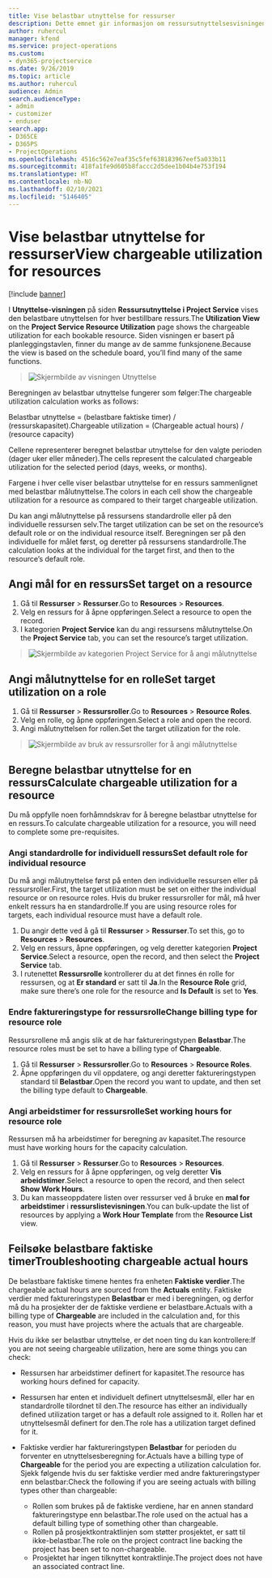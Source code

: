 ```yaml
---
title: Vise belastbar utnyttelse for ressurser
description: Dette emnet gir informasjon om ressursutnyttelsesvisningen.
author: ruhercul
manager: kfend
ms.service: project-operations
ms.custom:
- dyn365-projectservice
ms.date: 9/26/2019
ms.topic: article
ms.author: ruhercul
audience: Admin
search.audienceType:
- admin
- customizer
- enduser
search.app:
- D365CE
- D365PS
- ProjectOperations
ms.openlocfilehash: 4516c562e7eaf35c5fef638183967eef5a033b11
ms.sourcegitcommit: 418fa1fe9d605b8faccc2d5dee1b04b4e753f194
ms.translationtype: HT
ms.contentlocale: nb-NO
ms.lasthandoff: 02/10/2021
ms.locfileid: "5146405"
---
```

# <a name="view-chargeable-utilization-for-resources"></a><span data-ttu-id="c596d-103">Vise belastbar utnyttelse for ressurser</span><span class="sxs-lookup"><span data-stu-id="c596d-103">View chargeable utilization for resources</span></span>

[!include [banner](../includes/psa-now-project-operations.md)]
 
<span data-ttu-id="c596d-104">I **Utnyttelse-visningen** på siden **Ressursutnyttelse i Project Service** vises den belastbare utnyttelsen for hver bestillbare ressurs.</span><span class="sxs-lookup"><span data-stu-id="c596d-104">The **Utilization View** on the **Project Service Resource Utilization** page shows the chargeable utilization for each bookable resource.</span></span> <span data-ttu-id="c596d-105">Siden visningen er basert på planleggingstavlen, finner du mange av de samme funksjonene.</span><span class="sxs-lookup"><span data-stu-id="c596d-105">Because the view is based on the schedule board, you’ll find many of the same functions.</span></span>

> ![Skjermbilde av visningen Utnyttelse](media/FAQ-utilization-1.png)
 

<span data-ttu-id="c596d-107">Beregningen av belastbar utnyttelse fungerer som følger:</span><span class="sxs-lookup"><span data-stu-id="c596d-107">The chargeable utilization calculation works as follows:</span></span>

   <span data-ttu-id="c596d-108">Belastbar utnyttelse = (belastbare faktiske timer) / (ressurskapasitet).</span><span class="sxs-lookup"><span data-stu-id="c596d-108">Chargeable utilization = (Chargeable actual hours) / (resource capacity)</span></span>

<span data-ttu-id="c596d-109">Cellene representerer beregnet belastbar utnyttelse for den valgte perioden (dager uker eller måneder).</span><span class="sxs-lookup"><span data-stu-id="c596d-109">The cells represent the calculated chargeable utilization for the selected period (days, weeks, or months).</span></span>

<span data-ttu-id="c596d-110">Fargene i hver celle viser belastbar utnyttelse for en ressurs sammenlignet med belastbar målutnyttelse.</span><span class="sxs-lookup"><span data-stu-id="c596d-110">The colors in each cell show the chargeable utilization for a resource as compared to their target chargeable utilization.</span></span> 

<span data-ttu-id="c596d-111">Du kan angi målutnyttelse på ressursens standardrolle eller på den individuelle ressursen selv.</span><span class="sxs-lookup"><span data-stu-id="c596d-111">The target utilization can be set on the resource’s default role or on the individual resource itself.</span></span> <span data-ttu-id="c596d-112">Beregningen ser på den individuelle for målet først, og deretter på ressursens standardrolle.</span><span class="sxs-lookup"><span data-stu-id="c596d-112">The calculation looks at the individual for the target first, and then to the resource’s default role.</span></span>

## <a name="set-target-on-a-resource"></a><span data-ttu-id="c596d-113">Angi mål for en ressurs</span><span class="sxs-lookup"><span data-stu-id="c596d-113">Set target on a resource</span></span>

1. <span data-ttu-id="c596d-114">Gå til **Ressurser** \> **Ressurser**.</span><span class="sxs-lookup"><span data-stu-id="c596d-114">Go to **Resources** \> **Resources**.</span></span> 
2. <span data-ttu-id="c596d-115">Velg en ressurs for å åpne oppføringen.</span><span class="sxs-lookup"><span data-stu-id="c596d-115">Select a resource to open the record.</span></span> 
3. <span data-ttu-id="c596d-116">I kategorien **Project Service** kan du angi ressursens målutnyttelse.</span><span class="sxs-lookup"><span data-stu-id="c596d-116">On the **Project Service** tab, you can set the resource’s target utilization.</span></span>

> ![Skjermbilde av kategorien Project Service for å angi målutnyttelse](media/FAQ-utilization-2.png)
 
## <a name="set-target-utilization-on-a-role"></a><span data-ttu-id="c596d-118">Angi målutnyttelse for en rolle</span><span class="sxs-lookup"><span data-stu-id="c596d-118">Set target utilization on a role</span></span>

1. <span data-ttu-id="c596d-119">Gå til **Ressurser** \> **Ressursroller**.</span><span class="sxs-lookup"><span data-stu-id="c596d-119">Go to **Resources** \> **Resource Roles**.</span></span> 
2. <span data-ttu-id="c596d-120">Velg en rolle, og åpne oppføringen.</span><span class="sxs-lookup"><span data-stu-id="c596d-120">Select a role and open the record.</span></span> 
3. <span data-ttu-id="c596d-121">Angi målutnyttelsen for rollen.</span><span class="sxs-lookup"><span data-stu-id="c596d-121">Set the target utilization for the role.</span></span>

> ![Skjermbilde av bruk av ressursroller for å angi målutnyttelse](media/FAQ-utilization-3.png)
 
## <a name="calculate-chargeable-utilization-for-a-resource"></a><span data-ttu-id="c596d-123">Beregne belastbar utnyttelse for en ressurs</span><span class="sxs-lookup"><span data-stu-id="c596d-123">Calculate chargeable utilization for a resource</span></span>

<span data-ttu-id="c596d-124">Du må oppfylle noen forhåmndskrav for å beregne belastbar utnyttelse for en ressurs.</span><span class="sxs-lookup"><span data-stu-id="c596d-124">To calculate chargeable utilization for a resource, you will need to complete some pre-requisites.</span></span> 

### <a name="set-default-role-for-individual-resource"></a><span data-ttu-id="c596d-125">Angi standardrolle for individuell ressurs</span><span class="sxs-lookup"><span data-stu-id="c596d-125">Set default role for individual resource</span></span>

<span data-ttu-id="c596d-126">Du må angi målutnyttelse først på enten den individuelle ressursen eller på ressursroller.</span><span class="sxs-lookup"><span data-stu-id="c596d-126">First, the target utilization must be set on either the individual resource or on resource roles.</span></span> <span data-ttu-id="c596d-127">Hvis du bruker ressursroller for mål, må hver enkelt ressurs ha en standardrolle.</span><span class="sxs-lookup"><span data-stu-id="c596d-127">If you are using resource roles for targets, each individual resource must have a default role.</span></span> 

1. <span data-ttu-id="c596d-128">Du angir dette ved å gå til **Ressurser** \> **Ressurser**.</span><span class="sxs-lookup"><span data-stu-id="c596d-128">To set this, go to **Resources** \> **Resources**.</span></span> 
2. <span data-ttu-id="c596d-129">Velg en ressurs, åpne oppføringen, og velg deretter kategorien **Project Service**.</span><span class="sxs-lookup"><span data-stu-id="c596d-129">Select a resource, open the record, and then select the **Project Service** tab.</span></span> 
3. <span data-ttu-id="c596d-130">I rutenettet **Ressursrolle** kontrollerer du at det finnes én rolle for ressursen, og at **Er standard** er satt til **Ja**.</span><span class="sxs-lookup"><span data-stu-id="c596d-130">In the **Resource Role** grid, make sure there’s one role for the resource and **Is Default** is set to **Yes**.</span></span>
 
### <a name="change-billing-type-for-resource-role"></a><span data-ttu-id="c596d-131">Endre faktureringstype for ressursrolle</span><span class="sxs-lookup"><span data-stu-id="c596d-131">Change billing type for resource role</span></span>

<span data-ttu-id="c596d-132">Ressursrollene må angis slik at de har faktureringstypen **Belastbar**.</span><span class="sxs-lookup"><span data-stu-id="c596d-132">The resource roles must be set to have a billing type of **Chargeable**.</span></span> 

1. <span data-ttu-id="c596d-133">Gå til **Ressurser** \> **Ressursroller**.</span><span class="sxs-lookup"><span data-stu-id="c596d-133">Go to **Resources** \> **Resource Roles**.</span></span> 
2. <span data-ttu-id="c596d-134">Åpne oppføringen du vil oppdatere, og angi deretter faktureringstypen standard til **Belastbar**.</span><span class="sxs-lookup"><span data-stu-id="c596d-134">Open the record you want to update, and then set the billing type default to **Chargeable**.</span></span>

### <a name="set-working-hours-for-resource-role"></a><span data-ttu-id="c596d-135">Angi arbeidstimer for ressursrolle</span><span class="sxs-lookup"><span data-stu-id="c596d-135">Set working hours for resource role</span></span>
 
<span data-ttu-id="c596d-136">Ressursen må ha arbeidstimer for beregning av kapasitet.</span><span class="sxs-lookup"><span data-stu-id="c596d-136">The resource must have working hours for the capacity calculation.</span></span> 

1. <span data-ttu-id="c596d-137">Gå til **Ressurser** \> **Ressurser**.</span><span class="sxs-lookup"><span data-stu-id="c596d-137">Go to **Resources** \> **Resources**.</span></span> 
2. <span data-ttu-id="c596d-138">Velg en ressurs for å åpne oppføringen, og velg deretter **Vis arbeidstimer**.</span><span class="sxs-lookup"><span data-stu-id="c596d-138">Select a resource to open the record, and then select **Show Work Hours**.</span></span> 
3. <span data-ttu-id="c596d-139">Du kan masseoppdatere listen over ressurser ved å bruke en **mal for arbeidstimer** i **ressurslistevisningen**.</span><span class="sxs-lookup"><span data-stu-id="c596d-139">You can bulk-update the list of resources by applying a **Work Hour Template** from the **Resource List** view.</span></span>

## <a name="troubleshooting-chargeable-actual-hours"></a><span data-ttu-id="c596d-140">Feilsøke belastbare faktiske timer</span><span class="sxs-lookup"><span data-stu-id="c596d-140">Troubleshooting chargeable actual hours</span></span>

<span data-ttu-id="c596d-141">De belastbare faktiske timene hentes fra enheten **Faktiske verdier**.</span><span class="sxs-lookup"><span data-stu-id="c596d-141">The chargeable actual hours are sourced from the **Actuals** entity.</span></span> <span data-ttu-id="c596d-142">Faktiske verdier med faktureringstypen **Belastbar** er med i beregningen, og derfor må du ha prosjekter der de faktiske verdiene er belastbare.</span><span class="sxs-lookup"><span data-stu-id="c596d-142">Actuals with a billing type of **Chargeable** are included in the calculation and, for this reason, you must have projects where the actuals that are chargeable.</span></span>

<span data-ttu-id="c596d-143">Hvis du ikke ser belastbar utnyttelse, er det noen ting du kan kontrollere:</span><span class="sxs-lookup"><span data-stu-id="c596d-143">If you are not seeing chargeable utilization, here are some things you can check:</span></span>

- <span data-ttu-id="c596d-144">Ressursen har arbeidstimer definert for kapasitet.</span><span class="sxs-lookup"><span data-stu-id="c596d-144">The resource has working hours defined for capacity.</span></span>
- <span data-ttu-id="c596d-145">Ressursen har enten et individuelt definert utnyttelsesmål, eller har en standardrolle tilordnet til den.</span><span class="sxs-lookup"><span data-stu-id="c596d-145">The resource has either an individually defined utilization target or has a default role assigned to it.</span></span> <span data-ttu-id="c596d-146">Rollen har et utnyttelsesmål definert for den.</span><span class="sxs-lookup"><span data-stu-id="c596d-146">The role has a utilization target defined for it.</span></span>
- <span data-ttu-id="c596d-147">Faktiske verdier har faktureringstypen **Belastbar** for perioden du forventer en utnyttelsesberegning for.</span><span class="sxs-lookup"><span data-stu-id="c596d-147">Actuals have a billing type of **Chargeable** for the period you are expecting a utilization calculation for.</span></span> <span data-ttu-id="c596d-148">Sjekk følgende hvis du ser faktiske verdier med andre faktureringstyper enn belastbar:</span><span class="sxs-lookup"><span data-stu-id="c596d-148">Check the following if you are seeing actuals with billing types other than chargeable:</span></span>

  - <span data-ttu-id="c596d-149">Rollen som brukes på de faktiske verdiene, har en annen standard faktureringstype enn belastbar.</span><span class="sxs-lookup"><span data-stu-id="c596d-149">The role used on the actual has a default billing type of something other than chargeable.</span></span>
  - <span data-ttu-id="c596d-150">Rollen på prosjektkontraktlinjen som støtter prosjektet, er satt til ikke-belastbar.</span><span class="sxs-lookup"><span data-stu-id="c596d-150">The role on the project contract line backing the project has been set to non-chargeable.</span></span>
  - <span data-ttu-id="c596d-151">Prosjektet har ingen tilknyttet kontraktlinje.</span><span class="sxs-lookup"><span data-stu-id="c596d-151">The project does not have an associated contract line.</span></span>

